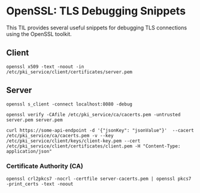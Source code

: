 # OpenSSL: TLS Debugging Snippets
This TIL provides several useful snippets for debugging TLS connections using the OpenSSL toolkit.

## Client
```
openssl x509 -text -noout -in /etc/pki_service/client/certificates/server.pem
```

## Server
```
openssl s_client -connect localhost:8080 -debug
```
```
openssl verify -CAfile /etc/pki_service/ca/cacerts.pem -untrusted server.pem server.pem
```
```
curl https://some-api-endpoint -d '{"jsonKey": "jsonValue"}'  --cacert /etc/pki_service/ca/cacerts.pem -v --key /etc/pki_service/client/keys/client-key.pem --cert /etc/pki_service/client/certificates/client.pem -H "Content-Type: application/json"
```

### Certificate Authority (CA)
```
openssl crl2pkcs7 -nocrl -certfile server-cacerts.pem | openssl pkcs7 -print_certs -text -noout
```
